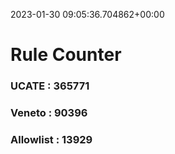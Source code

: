 2023-01-30 09:05:36.704862+00:00
# Rule Counter 
 ### UCATE : 365771

 ### Veneto : 90396

 ### Allowlist : 13929